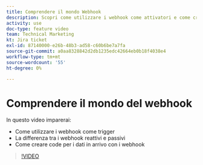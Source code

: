 ```yaml
---
title: Comprendere il mondo Webhook
description: Scopri come utilizzare i webhook come attivatori e come creare code per i dati in arrivo con i webhook, il tutto in [!DNL Adobe Workfront Fusion].
activity: use
doc-type: feature video
team: Technical Marketing
kt: Jira ticket
exl-id: 87140000-e26b-48b3-ad58-c60b6be7a7fa
source-git-commit: a0aa8328842d2db1235edc42664eb0b18f4038e4
workflow-type: tm+mt
source-wordcount: '55'
ht-degree: 0%

---
```


# Comprendere il mondo del webhook

In questo video imparerai:

* Come utilizzare i webhook come trigger
* La differenza tra i webhook reattivi e passivi
* Come creare code per i dati in arrivo con i webhook

>[!VIDEO](https://video.tv.adobe.com/v/335291/?quality=12)
